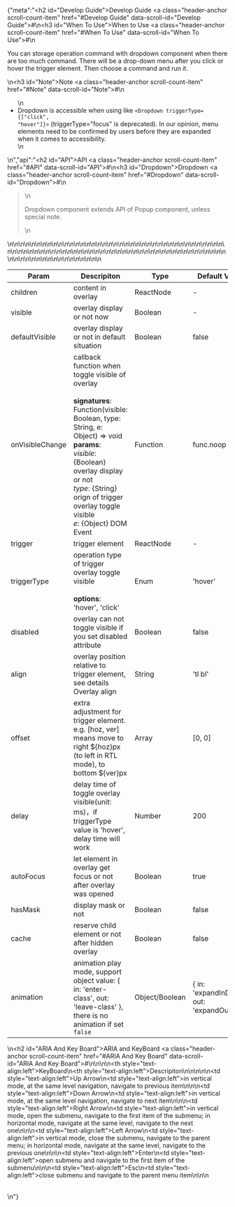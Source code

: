 {"meta":"<h2 id=\"Develop Guide\">Develop Guide <a class=\"header-anchor scroll-count-item\" href=\"#Develop Guide\" data-scroll-id=\"Develop Guide\">#</a></h2>\n<h3 id=\"When To Use\">When to Use <a class=\"header-anchor scroll-count-item\" href=\"#When To Use\" data-scroll-id=\"When To Use\">#</a></h3>\n<p>You can storage operation command with dropdown component when there are too much command. There will be a drop-down menu after you click or hover the trigger element. Then choose a command and run it.</p>\n<h3 id=\"Note\">Note <a class=\"header-anchor scroll-count-item\" href=\"#Note\" data-scroll-id=\"Note\">#</a></h3>\n<ul>\n<li>Dropdown is accessible when using like <code>&lt;Dropdown triggerType={[&quot;click&quot;, &quot;hover&quot;]}&gt;</code> (triggerType=&quot;focus&quot; is deprecated). In our opinion, menu elements need to be confirmed by users before they are expanded when it comes to accessibility.</li>\n</ul>\n","api":"<h2 id=\"API\">API <a class=\"header-anchor scroll-count-item\" href=\"#API\" data-scroll-id=\"API\">#</a></h2>\n<h3 id=\"Dropdown\">Dropdown <a class=\"header-anchor scroll-count-item\" href=\"#Dropdown\" data-scroll-id=\"Dropdown\">#</a></h3>\n<blockquote>\n<p>Dropdown component extends API of Popup component,  unless special note.</p>\n</blockquote>\n<table>\n<thead>\n<tr>\n<th>Param</th>\n<th>Descripiton</th>\n<th>Type</th>\n<th>Default Value</th>\n</tr>\n</thead>\n<tbody>\n<tr>\n<td>children</td>\n<td>content in overlay</td>\n<td>ReactNode</td>\n<td>-</td>\n</tr>\n<tr>\n<td>visible</td>\n<td>overlay display or not now</td>\n<td>Boolean</td>\n<td>-</td>\n</tr>\n<tr>\n<td>defaultVisible</td>\n<td>overlay display or not in default situation</td>\n<td>Boolean</td>\n<td>false</td>\n</tr>\n<tr>\n<td>onVisibleChange</td>\n<td>callback function when toggle visible of overlay<br><br><strong>signatures</strong>:<br>Function(visible: Boolean, type: String, e: Object) =&gt; void<br><strong>params</strong>:<br><em>visible</em>: {Boolean} overlay display or not<br><em>type</em>: {String} orign of trigger overlay toggle visible<br><em>e</em>: {Object} DOM Event</td>\n<td>Function</td>\n<td>func.noop</td>\n</tr>\n<tr>\n<td>trigger</td>\n<td>trigger element</td>\n<td>ReactNode</td>\n<td>-</td>\n</tr>\n<tr>\n<td>triggerType</td>\n<td>operation type of trigger overlay toggle visible<br><br><strong>options</strong>:<br>&apos;hover&apos;, &apos;click&apos;</td>\n<td>Enum</td>\n<td>&apos;hover&apos;</td>\n</tr>\n<tr>\n<td>disabled</td>\n<td>overlay can not toggle visible if you set disabled attribute</td>\n<td>Boolean</td>\n<td>false</td>\n</tr>\n<tr>\n<td>align</td>\n<td>overlay position relative to trigger element, see details Overlay align</td>\n<td>String</td>\n<td>&apos;tl bl&apos;</td>\n</tr>\n<tr>\n<td>offset</td>\n<td>extra adjustment for trigger element. e.g. [hoz, ver] means move to right ${hoz}px (to left in RTL mode), to bottom ${ver}px</td>\n<td>Array</td>\n<td>[0, 0]</td>\n</tr>\n<tr>\n<td>delay</td>\n<td>delay time of toggle overlay visible(unit: ms)&#xFF0C;if triggerType value is &apos;hover&apos;, delay time will work</td>\n<td>Number</td>\n<td>200</td>\n</tr>\n<tr>\n<td>autoFocus</td>\n<td>let element in overlay get focus or not after overlay was opened</td>\n<td>Boolean</td>\n<td>true</td>\n</tr>\n<tr>\n<td>hasMask</td>\n<td>display mask or not</td>\n<td>Boolean</td>\n<td>false</td>\n</tr>\n<tr>\n<td>cache</td>\n<td>reserve child element or not after hidden overlay</td>\n<td>Boolean</td>\n<td>false</td>\n</tr>\n<tr>\n<td>animation</td>\n<td>animation play mode, support object value: { in: &apos;enter-class&apos;, out: &apos;leave-class&apos; }, there is no animation if set <code>false</code></td>\n<td>Object/Boolean</td>\n<td>{ in: &apos;expandInDown&apos;, out: &apos;expandOutUp&apos; }</td>\n</tr>\n</tbody>\n</table>\n<h2 id=\"ARIA And Key Board\">ARIA and KeyBoard <a class=\"header-anchor scroll-count-item\" href=\"#ARIA And Key Board\" data-scroll-id=\"ARIA And Key Board\">#</a></h2>\n<table>\n<thead>\n<tr>\n<th style=\"text-align:left\">KeyBoard</th>\n<th style=\"text-align:left\">Descripiton</th>\n</tr>\n</thead>\n<tbody>\n<tr>\n<td style=\"text-align:left\">Up Arrow</td>\n<td style=\"text-align:left\">in vertical mode, at the same level navigation, navigate to previous item</td>\n</tr>\n<tr>\n<td style=\"text-align:left\">Down Arrow</td>\n<td style=\"text-align:left\">in vertical mode, at the same level navigation, navigate to next item</td>\n</tr>\n<tr>\n<td style=\"text-align:left\">Right Arrow</td>\n<td style=\"text-align:left\">in vertical mode, open the submenu, navigate to the first item of the submenu; in horizontal mode, navigate at the same level, navigate to the next one</td>\n</tr>\n<tr>\n<td style=\"text-align:left\">Left Arrow</td>\n<td style=\"text-align:left\">in vertical mode, close the submenu, navigate to the parent menu; in horizontal mode, navigate at the same level, navigate to the previous one</td>\n</tr>\n<tr>\n<td style=\"text-align:left\">Enter</td>\n<td style=\"text-align:left\">open submenu and navigate to the first item of the submenu</td>\n</tr>\n<tr>\n<td style=\"text-align:left\">Esc</td>\n<td style=\"text-align:left\">close submenu and navigate to the parent menu item</td>\n</tr>\n</tbody>\n</table>\n"}